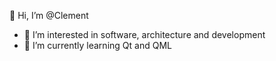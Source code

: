 👋 Hi, I’m @Clement
- 👀 I’m interested in software, architecture and development
- 🌱 I’m currently learning Qt and QML

<!---
dev-clement/dev-clement is a ✨ special ✨ repository because its `README.md` (this file) appears on your GitHub profile.
You can click the Preview link to take a look at your changes.
--->
